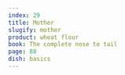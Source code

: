 ```yaml
---
index: 29
title: Mother
slugify: mother
product: wheat flour
book: The complete nose to tail
page: 88
dish: basics
---
```


